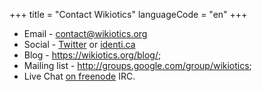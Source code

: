 +++
title = "Contact Wikiotics"
languageCode = "en"
+++

  - Email - <contact@wikiotics.org>
  - Social - [Twitter](http://twitter.com/wikiotics) or
    [identi.ca](http://identi.ca/wikiotics)
  - Blog - <https://wikiotics.org/blog/>;
  - Mailing list - <http://groups.google.com/group/wikiotics>;
  - Live Chat [on
    freenode](http://webchat.freenode.net/?channels=wikiotics) IRC.

